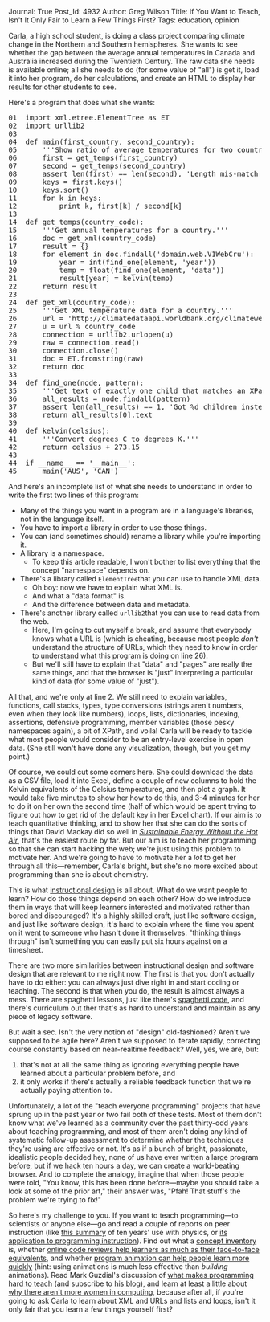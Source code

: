 Journal: True
Post_Id: 4932
Author: Greg Wilson
Title: If You Want to Teach, Isn't It Only Fair to Learn a Few Things First?
Tags: education, opinion

<p>Carla, a high school student, is doing a class project comparing climate change in the Northern and Southern hemispheres. She wants to see whether the gap between the average annual temperatures in Canada and Australia increased during the Twentieth Century. The raw data she needs is available online; all she needs to do (for some value of "all") is get it, load it into her program, do her calculations, and create an HTML to display her results for other students to see.</p>
<p>Here's a program that does what she wants:</p>
<pre>01  import xml.etree.ElementTree as ET
02  import urllib2
03
04  def main(first_country, second_country):
05      '''Show ratio of average temperatures for two countries over time.'''
06      first = get_temps(first_country)
07      second = get_temps(second_country)
08      assert len(first) == len(second), 'Length mis-match in results'
09      keys = first.keys()
10      keys.sort()
11      for k in keys:
12          print k, first[k] / second[k]
13
14  def get_temps(country_code):
15      '''Get annual temperatures for a country.'''
16      doc = get_xml(country_code)
17      result = {}
18      for element in doc.findall('domain.web.V1WebCru'):
19          year = int(find_one(element, 'year'))
20          temp = float(find_one(element, 'data'))
21          result[year] = kelvin(temp)
22      return result
23
24  def get_xml(country_code):
25      '''Get XML temperature data for a country.'''
26      url = 'http://climatedataapi.worldbank.org/climateweb/rest/v1/country/cru/tas/year/%s.XML'
27      u = url % country_code
28      connection = urllib2.urlopen(u)
29      raw = connection.read()
30      connection.close()
31      doc = ET.fromstring(raw)
32      return doc
33
34  def find_one(node, pattern):
35      '''Get text of exactly one child that matches an XPath pattern.'''
36      all_results = node.findall(pattern)
37      assert len(all_results) == 1, 'Got %d children instead of 1' % len(all_results)
38      return all_results[0].text
39
40  def kelvin(celsius):
41      '''Convert degrees C to degrees K.'''
42      return celsius + 273.15
43
44  if __name__ == '__main__':
45      main('AUS', 'CAN')</pre>
<p>And here's an incomplete list of what she needs to understand in order to write the first two lines of this program:</p>
<ul>
<li>Many of the things you want in a program are in a language's libraries, not in the language itself.</li>
<li>You have to import a library in order to use those things.</li>
<li>You can (and sometimes should) rename a library while you're importing it.</li>
<li>A library is a namespace.
<ul>
<li>To keep this article readable, I won't bother to list everything that the concept "namespace" depends on.</li>
</ul>
</li>
<li>There's a library called <code>ElementTree</code>that you can use to handle XML data.
<ul>
<li>Oh boy: now we have to explain what XML is.</li>
<li>And what a "data format" is.</li>
<li>And the difference between data and metadata.</li>
</ul>
</li>
<li>There's another library called <code>urllib2</code>that you can use to read data from the web.
<ul>
<li>Here, I'm going to cut myself a break, and assume that everybody knows what a URL is (which is cheating, because most people <em>don't</em> understand the structure of URLs, which they need to know in order to understand what this program is doing on line 26).</li>
<li>But we'll still have to explain that "data" and "pages" are really the same things, and that the browser is "just" interpreting a particular kind of data (for some value of "just").</li>
</ul>
</li>
</ul>
<p>All that, and we're only at line 2. We still need to explain variables, functions, call stacks, types, type conversions (strings aren't numbers, even when they look like numbers), loops, lists, dictionaries, indexing, assertions, defensive programming, member variables (those pesky namespaces again), a bit of XPath, and voila! Carla will be ready to tackle what most people would consider to be an entry-level exercise in open data. (She still won't have done any visualization, though, but you get my point.)</p>
<p>Of course, we could cut some corners here. She could download the data as a CSV file, load it into Excel, define a couple of new columns to hold the Kelvin equivalents of the Celsius temperatures, and then plot a graph. It would take five minutes to show her how to do this, and 3-4 minutes for her to do it on her own the second time (half of which would be spent trying to figure out how to get rid of the default key in her Excel chart). If our aim is to teach quantitative thinking, and to show her that she can do the sorts of things that David Mackay did so well in <cite><a href="http://www.withouthotair.com/">Sustainable Energy Without the Hot Air</a></cite>, that's the easiest route by far. But our aim is to teach her programming so that she can start hacking the web; we're just using this problem to motivate her. And we're going to have to motivate her a <em>lot</em> to get her through all this&mdash;remember, Carla's bright, but she's no more excited about programming than she is about chemistry.</p>
<p>This is what <a href="http://en.wikipedia.org/wiki/Instructional_design">instructional design</a> is all about. What do we want people to learn? How do those things depend on each other? How do we introduce them in ways that will keep learners interested and motivated rather than bored and discouraged? It's a highly skilled craft, just like software design, and just like software design, it's hard to explain where the time you spent on it went to someone who hasn't done it themselves: "thinking things through" isn't something you can easily put six hours against on a timesheet.</p>
<p>There are two more similarities between instructional design and software design that are relevant to me right now. The first is that you don't actually have to do either: you can always just dive right in and start coding or teaching. The second is that when you do, the result is almost always a mess. There are spaghetti lessons, just like there's <a href="http://en.wikipedia.org/wiki/Spaghetti_code">spaghetti code</a>, and there's curriculum out ther that's as hard to understand and maintain as any piece of legacy software.</p>
<p>But wait a sec. Isn't the very notion of "design" old-fashioned? Aren't we supposed to be agile here? Aren't we supposed to iterate rapidly, correcting course constantly based on near-realtime feedback? Well, yes, we are, but:</p>
<ol>
<li>that's not at all the same thing as ignoring everything people have learned about a particular problem before, and</li>
<li>it only works if there's actually a reliable feedback function that we're actually paying attention to.</li>
</ol>
<p>Unfortunately, a lot of the "teach everyone programming" projects that have sprung up in the past year or two fail both of these tests. Most of them don't know what we've learned as a community over the past thirty-odd years about teaching programming, and most of them aren't doing any kind of systematic follow-up assessment to determine whether the techniques they're using are effective or not. It's as if a bunch of bright, passionate, idealistic people decided hey, none of us have ever written a large program before, but if we hack ten hours a day, we can create a world-beating browser. And to complete the analogy, imagine that when those people were told, "You know, this has been done before&mdash;maybe you should take a look at some of the prior art," their answer was, "Pfah! That stuff's the problem we're trying to fix!"</p>
<p>So here's my challenge to you. If you want to teach programming&mdash;to scientists or anyone else&mdash;go and read a couple of reports on peer instruction (like <a href="http://mazur.harvard.edu/publications.php?function=display&amp;rowid=113">this summary</a> of ten years' use with physics, or <a href="http://dl.acm.org/citation.cfm?id=2016923">its application to programming instruction</a>). Find out what a <a href="http://www.neverworkintheory.org/?p=230">concept inventory</a> is, whether <a href="http://www.neverworkintheory.org/?p=233">online code reviews help learners as much as their face-to-face equivalents</a>, and whether <a href="http://www.neverworkintheory.org/?p=239">program animation can help people learn more quickly</a> (hint: using animations is much less effective than <em>building</em> animations). Read Mark Guzdial's discussion of <a href="{{root_path}}/files/papers/making-software-guzdial-2010.pdf">what makes programming hard to teach</a> (and subscribe to <a href="http://computinged.wordpress.com/">his blog</a>), and learn at least a little about <a href="{{root_path}}/files/papers/making-software-whitecraft-williams-2010.pdf">why there aren't more women in computing</a>, because after all, if you're going to ask Carla to learn about XML and URLs and lists and loops, isn't it only fair that you learn a few things yourself first?</p>
